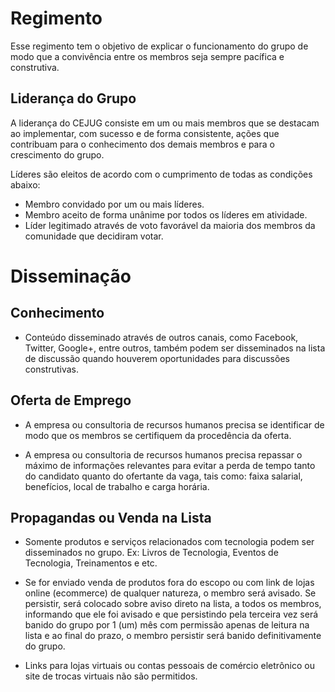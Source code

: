 Regimento
=========

Esse regimento tem o objetivo de explicar o funcionamento do grupo de modo que a convivência entre os membros seja sempre pacífica e construtiva.

## Liderança do Grupo

A liderança do CEJUG consiste em um ou mais membros que se destacam ao implementar, com sucesso e de forma consistente, ações
que contribuam para o conhecimento dos demais membros e para o crescimento do grupo.

Líderes são eleitos de acordo com o cumprimento de todas as condições abaixo:
 
 * Membro convidado por um ou mais líderes.
 * Membro aceito de forma unânime por todos os líderes em atividade.
 * Líder legitimado através de voto favorável da maioria dos membros da comunidade que decidiram votar.

# Disseminação

## Conhecimento

* Conteúdo disseminado através de outros canais, como Facebook, Twitter, Google+, entre outros, também podem ser disseminados na lista de discussão quando houverem oportunidades para discussões construtivas.

## Oferta de Emprego

* A empresa ou consultoria de recursos humanos precisa se identificar de modo que os membros se certifiquem da procedência da oferta.

* A empresa ou consultoria de recursos humanos precisa repassar o máximo de informações relevantes para evitar a
perda de tempo tanto do candidato quanto do ofertante da vaga, tais como: faixa salarial, benefícios, 
local de trabalho e carga horária.

## Propagandas ou Venda na Lista

* Somente produtos e serviços relacionados com tecnologia podem ser disseminados no grupo. Ex: Livros de Tecnologia, Eventos de Tecnologia, Treinamentos e etc.

* Se for enviado venda de produtos fora do escopo ou com link de lojas online (ecommerce) de qualquer natureza, o membro será avisado. Se persistir, será colocado sobre aviso direto na lista, a todos os membros, informando que ele foi avisado e que persistindo pela terceira vez será banido do grupo por 1 (um) mês com permissão apenas de leitura na lista e ao final do prazo, o membro persistir será banido definitivamente do grupo.

* Links para lojas virtuais ou contas pessoais de comércio eletrônico ou site de trocas virtuais não são permitidos.





